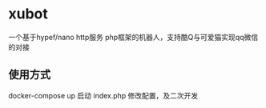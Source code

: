 # xubot
一个基于hypef/nano http服务 php框架的机器人，支持酷Q与可爱猫实现qq微信的对接

## 使用方式
docker-compose up 启动
index.php 修改配置，及二次开发
